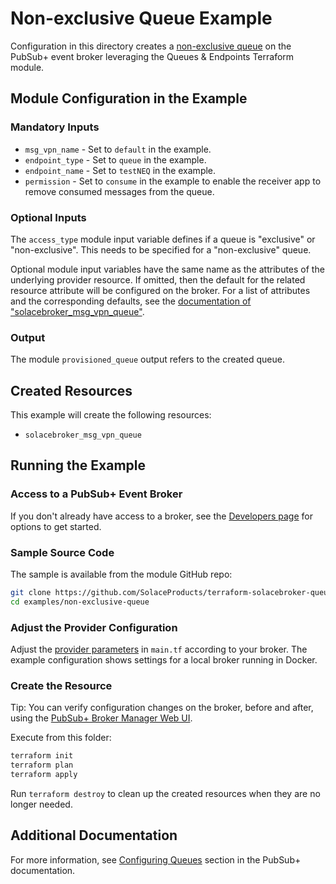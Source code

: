 # Non-exclusive Queue Example

Configuration in this directory creates a [non-exclusive queue](https://docs.solace.com/Get-Started/message-exchange-patterns.htm#Point-to) on the PubSub+ event broker leveraging the Queues & Endpoints Terraform module.

## Module Configuration in the Example

### Mandatory Inputs

* `msg_vpn_name` - Set to `default` in the example.
* `endpoint_type` - Set to `queue` in the example.
* `endpoint_name` - Set to `testNEQ` in the example.
* `permission` - Set to `consume` in the example to enable the receiver app to remove consumed messages from the queue.

### Optional Inputs

The `access_type` module input variable defines if a queue is "exclusive" or "non-exclusive". This needs to be specified for a "non-exclusive" queue.

Optional module input variables have the same name as the attributes of the underlying provider resource. If omitted, then the default for the related resource attribute will be configured on the broker. For a list of attributes and the corresponding defaults, see the [documentation of "solacebroker_msg_vpn_queue"](https://registry.terraform.io/providers/SolaceProducts/solacebroker/latest/docs/resources/msg_vpn_queue#optional).

### Output

The module `provisioned_queue` output refers to the created queue.

## Created Resources

This example will create the following resources:

* `solacebroker_msg_vpn_queue`

## Running the Example

### Access to a PubSub+ Event Broker

If you don't already have access to a broker, see the [Developers page](https://www.solace.dev/) for options to get started.

### Sample Source Code

The sample is available from the module GitHub repo:

```bash
git clone https://github.com/SolaceProducts/terraform-solacebroker-queue-endpoint.git
cd examples/non-exclusive-queue
```

### Adjust the Provider Configuration

Adjust the [provider parameters](https://registry.terraform.io/providers/SolaceProducts/solacebroker/latest/docs#schema) in `main.tf` according to your broker. The example configuration shows settings for a local broker running in Docker.

### Create the Resource

Tip: You can verify configuration changes on the broker, before and after, using the [PubSub+ Broker Manager Web UI](https://docs.solace.com/Admin/Broker-Manager/PubSub-Manager-Overview.htm).

Execute from this folder:

```bash
terraform init
terraform plan
terraform apply
```

Run `terraform destroy` to clean up the created resources when they are no longer needed.

## Additional Documentation

For more information, see [Configuring Queues](https://docs.solace.com/Messaging/Guaranteed-Msg/Configuring-Queues.htm#Configuring_Queues) section in the PubSub+ documentation.

